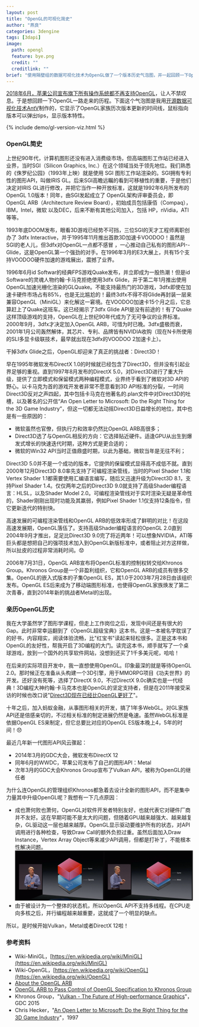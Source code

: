 ```yaml
---
layout: post
title: "OpenGL的可视化简史"
author: "燕良"
categories: 3dengine
tags: [3dapi]
image:
  path: opengl
  feature: bye.png
  credit: ""
  creditlink: ""
brief: "使用隔壁组的数据可视化技术为OpenGL做了一个版本历史气泡图，并一起回顾一下OpenGL一路走来的历程，分享一下我与OpenGL的故事。"
---
```


[2018年6月，苹果公司宣布旗下所有操作系统都不再支持OpenGL](https://www.anandtech.com/show/12894/apple-deprecates-opengl-across-all-oses)，让人不禁叹息。于是想回顾一下OpenGL一路走来的历程。下面这个气泡图是我用[开源数据可视化技术AntV](https://antv.alipay.com)制作的，它显示了OpenGL家族历次版本更新的时间线，鼠标指向版本可以弹出tips，显示版本特性。

{% include demo/gl-version-viz.html %}

### OpenGL简史

上世纪90年代，计算机图形还没有进入消费级市场，但高端图形工作站已经进入业界，当时SGI（Silicon Graphics, Inc.）在这个领域当处于领先地位。我们熟悉的《侏罗纪公园》（1993年上映）就是使用 SGI 图形工作站渲染的。SGI拥有专利性的图形API，叫做IRIS GL。后来SGI高瞻远瞩的看到可移植性的重要，于是他们决定对IRIS GL进行修改，并把它当作一种开放标准，这就是1992年6月所发布的OpenGL 1.0版本！同年，由SGI发起成立了 OpenGL架构评审委员会，即OpenGL ARB（Architecture Review Board），初始成员包括康佰（Compaq），IBM，Intel，微软 以及DEC，后来不断有其他公司加入，包括 HP，nVidia，ATI等等。

1993年底DOOM发布，眼看3D游戏已经势不可挡，三位SGI的天才工程师离职创办了 3dfx Interactive，并于1995年11月推出首款3D加速卡VOODOO！虽然是SGI的老人儿，但3dfx对OpenGL一点都不感冒 ，一心推动自己私有的图形API--Glide，这是OpenGL第一个强劲的对手。在1996年3月的E3大展上，共有15个支持VOODOO硬件加速的游戏展出，震撼了业界。

1996年6月id Softwar的经典FPS游戏Quake发布，并立即成为一股热潮！但是id Software的灵魂人物约翰·卡马克拒绝使用3dfx Glide，并于第二年1月推出使用OpenGL加速光栅化渲染的GLQuake。不能支持最热门的3D游戏，3dfx即使在加速卡硬件市场占有85%，也是无比尴尬的！最终3dfx不得不将Glide再封装一层来兼容OpenGL（MiniGL）来化解这一窘境。在VOODOO加速卡15个月之后，它总算赶上了Quake这班车。这已经揭示了3dfx Glide API是没有前途的！有了Quake这样顶级游戏的支持，OpenGL在上世纪90年代成为了无可争议的业界标准。2000年9月，3dfx才决定加入OpenGL ARB，可惜为时已晚。3dfx盛极而衰，2001年1月公司轰然解体，其芯片、专利、品牌皆有NVIDIA收购（现在N卡所使用的SLI多显卡级联技术，最早就出现在3dfx的VOODOO 2加速卡上）。

干掉3dfx Glide之后，OpenGL却迎来了真正的挑战者：Direct3D！  

早在1995年微软发布DirectX 1.0的时候就已经包含了Direct3D，但并没有引起业界足够的重视。直到1997年8月发布的DirectX 5.0，对Direct3D进行了重大升级，提供了立即模式和保留模式两种编程模式，业界终于看到了微软对3D API的野心。以卡马克为首的游戏开发者非常不愿意看到3D API标准的分裂，一时间Direct3D反对之声四起，其中包括卡马克在他著名的.plan文件中对Direct3D的吐槽，以及著名的公开信“An Open Letter to Microsoft: Do the Right Thing for the 3D Game Industry”，但这一切都无法动摇Direct3D日益增长的地位，其中也是有一些原因的：

* 微软虽然也官僚，但执行力和效率仍然比OpenGL ARB高很多；
* Direct3D选了与OpenGL相反的方向：它选择贴近硬件。适逢GPU从出生到爆发式增长的快速迭代时期，这种方式是更合适的；
* 微软的Win32 API当时正值鼎盛时期，以此为基础，微软当年是无往不利；

Direct3D 5.0并不是一个成功的版本，它提供的保留模式显得高不成低不就。直到2000年12月Direct3D 8.0率先支持了可编程渲染管线，当时的Pixel Shader 1.1和Vertex Shader 1.1都需要使用汇编语言编写，随后又迅速升级为Direct3D 8.1，支持Pixel Shader 1.4。仅仅两年之后的Direct3D 9.0就支持了高级Shader编程语言：HLSL，以及Shader Model 2.0。可编程渲染管线对于实时渲染无疑是革命性的，Shader刚刚出现时功能及其羸弱，例如Pixel Shader 1.1仅支持12条指令，但它更新迭代的特别快。

高速发展的可编程渲染管线和OpenGL ARB的低效率形成了鲜明的对比！在这段高速发展期，OpenGL落伍了。支持高级Shader编程语言的OpenGL 2.0直到2004年9月才推出，足足比Direct3D 9.0完了将近两年！可以想象NVIDIA，ATI等巨头都是想把自己的强项技术加入到OpenGL新版标准中，或者阻止对方这样做，所以扯皮的过程非常消耗时间。:worried:

2006年7月31日，OpenGL ARB宣布将OpenGL标准的控制权转交给Khronos Group。Khronos Group是一个非盈利组织，它和OpenGL ARB的成员有很多交集。OpenGL的嵌入式版本的子集OpenGL ES，其1.0于2003年7月28日由该组织发布。OpenGL ES后来成为了移动端图形标准，也使得OpenGL家族焕发了第二次青春，直到2014年新的挑战者Metal的出现。

### 亲历OpenGL历史

我在大学虽然学了图形学课程，但走上工作岗位之后，发现中间还是有很大的Gap。此时非常幸运翻到了《OpenGL超级宝典》这本书。这是一本被名字耽误了的好书，内容翔实，阅读体验流畅，比"红宝书"读起来轻松很多。正是这本书和OpenGL的友好性，帮我开启了3D编程的大门。读完这本书，顺手就写了一个桌球游戏，放到一个国外的共享软件网站，没想到还买了1千多美元呢，哈哈！

在后来的实际项目开发中，我一直想使用OpenGL。印象最深的就是等待OpenGL 2.0。那时候正在准备从头构建一个3D引擎，用于MMORPG项目《功夫世界》的开发。还好没有死等，选择了DirectX 9.0，不过DirectX 9.0c确实也是一代经典！3D编程大神约翰·卡马克本也是OpenGL的坚定支持者，但是在2011年接受采访的时候也改口说"[Direct3D现在已经比OpenGL更好了](https://www.tomshardware.com/news/john-Carmack-DirectX-OpenGL-API-Doom,12372.html)"。

十年之后，加入蚂蚁金融，从事图形相关的开发，搞了1年多WebGL。对GL家族API还是倍感亲切的，不过相关标准的制定进展仍然是龟速。虽然WebGL标准是依据OpenGL ES来制定，但它总要比对应的OpenGL ES版本晚上4，5年的时间！:disappointed:

最近几年新一代图形API风云骤起：

* 2014年3月的GDC大会，微软发布DirectX 12
* 同年6月的WWDC，苹果公司发布了自己的图形API：Metal
* 次年3月的GDC大会Khronos Group宣布了Vulkan API，被称为OpenGL的继任者

为什么连OpenGL的管理组织Khronos都急着去设计全新的图形API，而不是集中力量其中升级OpenGL呢？我想有一下几点原因：

* 成也萧何败也萧何，OpenGL对软件开发者特别友好，也就代表它对硬件厂商并不友好。这在早期可能不是太大的问题，但随着GPU越来越强大、越来越复杂，GL驱动这一层也越来越厚。OpenGL显示驱动要维护所有的状态，对API调用进行各种检查，导致Draw Call的额外负担过重。虽然后面加入Draw Instance，Vertex Array Object等来减少API调用，但都是打补丁，不能根本性解决问题。
![wwdc2014-metal](/assets/img/opengl/wwdc2014-metal.png)
* 由于被设计为一个整体的状态机，所以OpenGL API不支持多线程。在CPU走向多核之后，并行编程越来越重要，这就成了一个明显的缺点。

所以，是时候开始Vulkan，Metal或者DirectX 12啦！

### 参考资料

* Wiki-MiniGL，[https://en.wikipedia.org/wiki/MiniGL](https://en.wikipedia.org/wiki/MiniGL)
* Wiki-OpenGL，[https://en.wikipedia.org/wiki/OpenGL](https://en.wikipedia.org/wiki/OpenGL)
* [About the OpenGL ARB](https://www.opengl.org/archives/about/arb/)
* [OpenGL ARB to Pass Control of OpenGL Specification to Khronos Group](https://www.khronos.org/news/press/opengl_arb_to_pass_control_of_opengl_specification_to_khronos_group)
* Khronos Group，"[Vulkan - The Future of High-performance Graphics](https://youtu.be/QF7gENO6CI8)"，GDC 2015
* Chris Hecker，"[An Open Letter to Microsoft: Do the Right Thing for the 3D Game Industry](http://chrishecker.com/images/3/33/Gdmogl.pdf)"，1997


